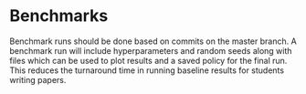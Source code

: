 # Benchmarks

Benchmark runs should be done based on commits on the master branch. A benchmark run will include hyperparameters and random seeds along with files which can be used to plot results and a saved policy for the final run. This reduces the turnaround time in running baseline results for students writing papers.
